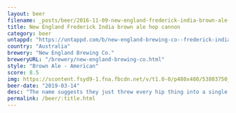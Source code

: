 ```yaml
---
layout: beer
filename: _posts/beer/2016-11-09-new-england-frederick-india-brown-ale-hop-cannon.md
title: New England Frederick India brown ale hop cannon
category: beer
untappd: "https://untappd.com/b/new-england-brewing-co--frederick-india-brown-ale-hop-cannon/756207"
country: "Australia"
brewery: "New England Brewing Co."
breweryURL: "/brewery/new-england-brewing-co.html"
style: "Brown Ale - American"
score: 8.5
img: https://scontent.fsyd9-1.fna.fbcdn.net/v/t1.0-0/p480x480/53803750_10156978747123745_592941271962615808_o.jpg?_nc_cat=104&_nc_sid=e007fa&_nc_ohc=PMDiRizVHpgAX9tckgo&_nc_ht=scontent.fsyd9-1.fna&tp=6&oh=e58054bd0abe10cd0a26cdd2053712c4&oe=5F9514C4
beer-date: "2019-03-14"
desc: "The name suggests they just threw every hip thing into a single beer. It’s surprisingly not an absolute mess. A sweet brown ale with a little hop kick just to top it off. Tasty and very drinkable"
permalink: /beer/:title.html
---
```

